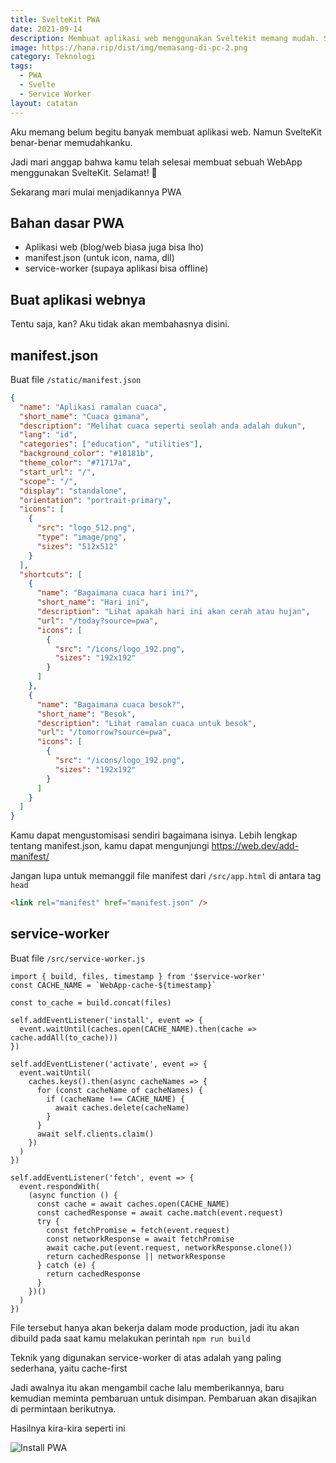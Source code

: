 ```yaml
---
title: SvelteKit PWA
date: 2021-09-14
description: Membuat aplikasi web menggunakan Sveltekit memang mudah. Sekarang kamu hanya perlu melakukan langkah-langkah pada catatan ini, lalu itu akan dapat diinstall di mana pun.
image: https://hana.rip/dist/img/memasang-di-pc-2.png
category: Teknologi
tags:
  - PWA
  - Svelte
  - Service Worker
layout: catatan
---
```


Aku memang belum begitu banyak membuat aplikasi web. Namun SvelteKit benar-benar memudahkanku.

Jadi mari anggap bahwa kamu telah selesai membuat sebuah WebApp menggunakan SvelteKit. Selamat! 🎉

Sekarang mari mulai menjadikannya PWA

## Bahan dasar PWA

- Aplikasi web (blog/web biasa juga bisa lho)
- manifest.json (untuk icon, nama, dll)
- service-worker (supaya aplikasi bisa offline)

## Buat aplikasi webnya

Tentu saja, kan? Aku tidak akan membahasnya disini.

## manifest.json

Buat file `/static/manifest.json`

```json
{
  "name": "Aplikasi ramalan cuaca",
  "short_name": "Cuaca gimana",
  "description": "Melihat cuaca seperti seolah anda adalah dukun",
  "lang": "id",
  "categories": ["education", "utilities"],
  "background_color": "#18181b",
  "theme_color": "#71717a",
  "start_url": "/",
  "scope": "/",
  "display": "standalone",
  "orientation": "portrait-primary",
  "icons": [
    {
      "src": "logo_512.png",
      "type": "image/png",
      "sizes": "512x512"
    }
  ],
  "shortcuts": [
    {
      "name": "Bagaimana cuaca hari ini?",
      "short_name": "Hari ini",
      "description": "Lihat apakah hari ini akan cerah atau hujan",
      "url": "/today?source=pwa",
      "icons": [
        {
          "src": "/icons/logo_192.png",
          "sizes": "192x192"
        }
      ]
    },
    {
      "name": "Bagaimana cuaca besok?",
      "short_name": "Besok",
      "description": "Lihat ramalan cuaca untuk besok",
      "url": "/tomorrow?source=pwa",
      "icons": [
        {
          "src": "/icons/logo_192.png",
          "sizes": "192x192"
        }
      ]
    }
  ]
}
```

Kamu dapat mengustomisasi sendiri bagaimana isinya. Lebih lengkap tentang manifest.json, kamu dapat mengunjungi https://web.dev/add-manifest/

Jangan lupa untuk memanggil file manifest dari `/src/app.html` di antara tag `head`

```html
<link rel="manifest" href="manifest.json" />
```

## service-worker

Buat file `/src/service-worker.js`

```sveltehtml
import { build, files, timestamp } from '$service-worker'
const CACHE_NAME = `WebApp-cache-${timestamp}`

const to_cache = build.concat(files)

self.addEventListener('install', event => {
  event.waitUntil(caches.open(CACHE_NAME).then(cache => cache.addAll(to_cache)))
})

self.addEventListener('activate', event => {
  event.waitUntil(
    caches.keys().then(async cacheNames => {
      for (const cacheName of cacheNames) {
        if (cacheName !== CACHE_NAME) {
          await caches.delete(cacheName)
        }
      }
      await self.clients.claim()
    })
  )
})

self.addEventListener('fetch', event => {
  event.respondWith(
    (async function () {
      const cache = await caches.open(CACHE_NAME)
      const cachedResponse = await cache.match(event.request)
      try {
        const fetchPromise = fetch(event.request)
        const networkResponse = await fetchPromise
        await cache.put(event.request, networkResponse.clone())
        return cachedResponse || networkResponse
      } catch (e) {
        return cachedResponse
      }
    })()
  )
})
```

File tersebut hanya akan bekerja dalam mode production, jadi itu akan dibuild pada saat kamu melakukan perintah `npm run build`

Teknik yang digunakan service-worker di atas adalah yang paling sederhana, yaitu cache-first

Jadi awalnya itu akan mengambil cache lalu memberikannya, baru kemudian meminta pembaruan untuk disimpan. Pembaruan akan disajikan di permintaan berikutnya.

Hasilnya kira-kira seperti ini

![Install PWA](https://hana.rip/dist/img/memasang-di-pc-2.png)
